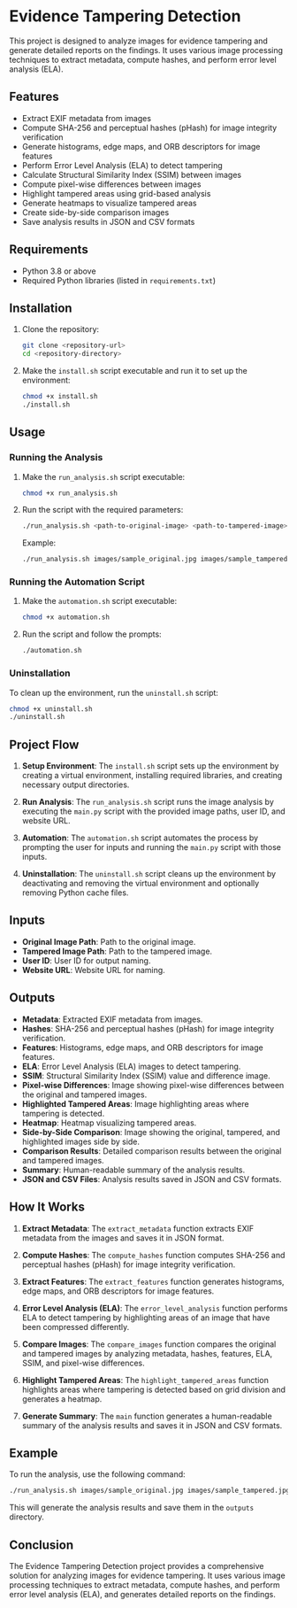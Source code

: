 # Evidence Tampering Detection

This project is designed to analyze images for evidence tampering and generate detailed reports on the findings. It uses various image processing techniques to extract metadata, compute hashes, and perform error level analysis (ELA).

## Features

- Extract EXIF metadata from images
- Compute SHA-256 and perceptual hashes (pHash) for image integrity verification
- Generate histograms, edge maps, and ORB descriptors for image features
- Perform Error Level Analysis (ELA) to detect tampering
- Calculate Structural Similarity Index (SSIM) between images
- Compute pixel-wise differences between images
- Highlight tampered areas using grid-based analysis
- Generate heatmaps to visualize tampered areas
- Create side-by-side comparison images
- Save analysis results in JSON and CSV formats

## Requirements

- Python 3.8 or above
- Required Python libraries (listed in `requirements.txt`)

## Installation

1. Clone the repository:
    ```sh
    git clone <repository-url>
    cd <repository-directory>
    ```

2. Make the `install.sh` script executable and run it to set up the environment:
    ```sh
    chmod +x install.sh
    ./install.sh
    ```

## Usage

### Running the Analysis

1. Make the `run_analysis.sh` script executable:
    ```sh
    chmod +x run_analysis.sh
    ```

2. Run the script with the required parameters:
    ```sh
    ./run_analysis.sh <path-to-original-image> <path-to-tampered-image> <user-id> <website-url>
    ```

    Example:
    ```sh
    ./run_analysis.sh images/sample_original.jpg images/sample_tampered.jpg test_user example.com
    ```

### Running the Automation Script

1. Make the `automation.sh` script executable:
    ```sh
    chmod +x automation.sh
    ```

2. Run the script and follow the prompts:
    ```sh
    ./automation.sh
    ```

### Uninstallation

To clean up the environment, run the `uninstall.sh` script:
```sh
chmod +x uninstall.sh
./uninstall.sh
```

## Project Flow

1. **Setup Environment**: The `install.sh` script sets up the environment by creating a virtual environment, installing required libraries, and creating necessary output directories.

2. **Run Analysis**: The `run_analysis.sh` script runs the image analysis by executing the `main.py` script with the provided image paths, user ID, and website URL.

3. **Automation**: The `automation.sh` script automates the process by prompting the user for inputs and running the `main.py` script with those inputs.

4. **Uninstallation**: The `uninstall.sh` script cleans up the environment by deactivating and removing the virtual environment and optionally removing Python cache files.

## Inputs

- **Original Image Path**: Path to the original image.
- **Tampered Image Path**: Path to the tampered image.
- **User ID**: User ID for output naming.
- **Website URL**: Website URL for naming.

## Outputs

- **Metadata**: Extracted EXIF metadata from images.
- **Hashes**: SHA-256 and perceptual hashes (pHash) for image integrity verification.
- **Features**: Histograms, edge maps, and ORB descriptors for image features.
- **ELA**: Error Level Analysis (ELA) images to detect tampering.
- **SSIM**: Structural Similarity Index (SSIM) value and difference image.
- **Pixel-wise Differences**: Image showing pixel-wise differences between the original and tampered images.
- **Highlighted Tampered Areas**: Image highlighting areas where tampering is detected.
- **Heatmap**: Heatmap visualizing tampered areas.
- **Side-by-Side Comparison**: Image showing the original, tampered, and highlighted images side by side.
- **Comparison Results**: Detailed comparison results between the original and tampered images.
- **Summary**: Human-readable summary of the analysis results.
- **JSON and CSV Files**: Analysis results saved in JSON and CSV formats.

## How It Works

1. **Extract Metadata**: The `extract_metadata` function extracts EXIF metadata from the images and saves it in JSON format.

2. **Compute Hashes**: The `compute_hashes` function computes SHA-256 and perceptual hashes (pHash) for image integrity verification.

3. **Extract Features**: The `extract_features` function generates histograms, edge maps, and ORB descriptors for image features.

4. **Error Level Analysis (ELA)**: The `error_level_analysis` function performs ELA to detect tampering by highlighting areas of an image that have been compressed differently.

5. **Compare Images**: The `compare_images` function compares the original and tampered images by analyzing metadata, hashes, features, ELA, SSIM, and pixel-wise differences.

6. **Highlight Tampered Areas**: The `highlight_tampered_areas` function highlights areas where tampering is detected based on grid division and generates a heatmap.

7. **Generate Summary**: The `main` function generates a human-readable summary of the analysis results and saves it in JSON and CSV formats.

## Example

To run the analysis, use the following command:
```sh
./run_analysis.sh images/sample_original.jpg images/sample_tampered.jpg test_user example.com
```

This will generate the analysis results and save them in the `outputs` directory.

## Conclusion

The Evidence Tampering Detection project provides a comprehensive solution for analyzing images for evidence tampering. It uses various image processing techniques to extract metadata, compute hashes, and perform error level analysis (ELA), and generates detailed reports on the findings.